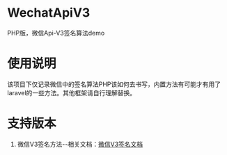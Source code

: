 # WechatApiV3
PHP版，微信Api-V3签名算法demo

# 使用说明
该项目下仅记录微信中的签名算法PHP该如何去书写，内置方法有可能才有用了laravel的一些方法。其他框架请自行理解替换。

# 支持版本
 1. 微信V3签名方法--相关文档：[微信V3签名文档](https://wechatpay-api.gitbook.io/wechatpay-api-v3/)
